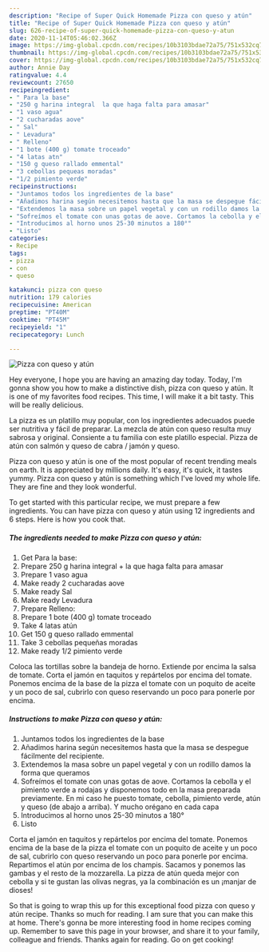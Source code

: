 ```yaml
---
description: "Recipe of Super Quick Homemade Pizza con queso y atún"
title: "Recipe of Super Quick Homemade Pizza con queso y atún"
slug: 626-recipe-of-super-quick-homemade-pizza-con-queso-y-atun
date: 2020-11-14T05:46:02.366Z
image: https://img-global.cpcdn.com/recipes/10b3103bdae72a75/751x532cq70/pizza-con-queso-y-atun-foto-principal.jpg
thumbnail: https://img-global.cpcdn.com/recipes/10b3103bdae72a75/751x532cq70/pizza-con-queso-y-atun-foto-principal.jpg
cover: https://img-global.cpcdn.com/recipes/10b3103bdae72a75/751x532cq70/pizza-con-queso-y-atun-foto-principal.jpg
author: Annie Day
ratingvalue: 4.4
reviewcount: 27650
recipeingredient:
- " Para la base"
- "250 g harina integral  la que haga falta para amasar"
- "1 vaso agua"
- "2 cucharadas aove"
- " Sal"
- " Levadura"
- " Relleno"
- "1 bote (400 g) tomate troceado"
- "4 latas atn"
- "150 g queso rallado emmental"
- "3 cebollas pequeas moradas"
- "1/2 pimiento verde"
recipeinstructions:
- "Juntamos todos los ingredientes de la base"
- "Añadimos harina según necesitemos hasta que la masa se despegue fácilmente del recipiente."
- "Extendemos la masa sobre un papel vegetal y con un rodillo damos la forma que queramos"
- "Sofreímos el tomate con unas gotas de aove. Cortamos la cebolla y el pimiento verde a rodajas y disponemos todo en la masa preparada previamente. En mi caso he puesto tomate, cebolla, pimiento verde, atún y queso (de abajo a arriba). Y mucho orégano en cada capa"
- "Introducimos al horno unos 25-30 minutos a 180°"
- "Listo"
categories:
- Recipe
tags:
- pizza
- con
- queso

katakunci: pizza con queso 
nutrition: 179 calories
recipecuisine: American
preptime: "PT40M"
cooktime: "PT45M"
recipeyield: "1"
recipecategory: Lunch

---
```



![Pizza con queso y atún](https://img-global.cpcdn.com/recipes/10b3103bdae72a75/751x532cq70/pizza-con-queso-y-atun-foto-principal.jpg)

Hey everyone, I hope you are having an amazing day today. Today, I'm gonna show you how to make a distinctive dish, pizza con queso y atún. It is one of my favorites food recipes. This time, I will make it a bit tasty. This will be really delicious.

La pizza es un platillo muy popular, con los ingredientes adecuados puede ser nutritiva y fácil de preparar. La mezcla de atún con queso resulta muy sabrosa y original. Consiente a tu familia con este platillo especial. Pizza de atún con salmón y queso de cabra / jamón y queso.

Pizza con queso y atún is one of the most popular of recent trending meals on earth. It is appreciated by millions daily. It's easy, it's quick, it tastes yummy. Pizza con queso y atún is something which I've loved my whole life. They are fine and they look wonderful.


To get started with this particular recipe, we must prepare a few ingredients. You can have pizza con queso y atún using 12 ingredients and 6 steps. Here is how you cook that.

<!--inarticleads1-->

##### The ingredients needed to make Pizza con queso y atún:

1. Get  Para la base:
1. Prepare 250 g harina integral + la que haga falta para amasar
1. Prepare 1 vaso agua
1. Make ready 2 cucharadas aove
1. Make ready  Sal
1. Make ready  Levadura
1. Prepare  Relleno:
1. Prepare 1 bote (400 g) tomate troceado
1. Take 4 latas atún
1. Get 150 g queso rallado emmental
1. Take 3 cebollas pequeñas moradas
1. Make ready 1/2 pimiento verde


Coloca las tortillas sobre la bandeja de horno. Extiende por encima la salsa de tomate. Corta el jamón en taquitos y repártelos por encima del tomate. Ponemos encima de la base de la pizza el tomate con un poquito de aceite y un poco de sal, cubrirlo con queso reservando un poco para ponerle por encima. 

<!--inarticleads2-->

##### Instructions to make Pizza con queso y atún:

1. Juntamos todos los ingredientes de la base
1. Añadimos harina según necesitemos hasta que la masa se despegue fácilmente del recipiente.
1. Extendemos la masa sobre un papel vegetal y con un rodillo damos la forma que queramos
1. Sofreímos el tomate con unas gotas de aove. Cortamos la cebolla y el pimiento verde a rodajas y disponemos todo en la masa preparada previamente. En mi caso he puesto tomate, cebolla, pimiento verde, atún y queso (de abajo a arriba). Y mucho orégano en cada capa
1. Introducimos al horno unos 25-30 minutos a 180°
1. Listo


Corta el jamón en taquitos y repártelos por encima del tomate. Ponemos encima de la base de la pizza el tomate con un poquito de aceite y un poco de sal, cubrirlo con queso reservando un poco para ponerle por encima. Repartimos el atún por encima de los champis. Sacamos y ponemos las gambas y el resto de la mozzarella. La pizza de atún queda mejor con cebolla y si te gustan las olivas negras, ya la combinación es un ¡manjar de dioses! 

So that is going to wrap this up for this exceptional food pizza con queso y atún recipe. Thanks so much for reading. I am sure that you can make this at home. There's gonna be more interesting food in home recipes coming up. Remember to save this page in your browser, and share it to your family, colleague and friends. Thanks again for reading. Go on get cooking!

